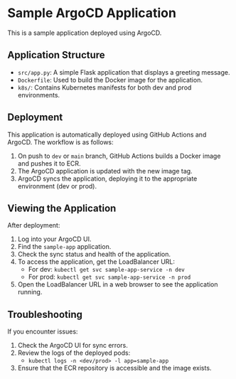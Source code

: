 # Sample ArgoCD Application

This is a sample application deployed using ArgoCD.

## Application Structure

- `src/app.py`: A simple Flask application that displays a greeting message.
- `Dockerfile`: Used to build the Docker image for the application.
- `k8s/`: Contains Kubernetes manifests for both dev and prod environments.

## Deployment

This application is automatically deployed using GitHub Actions and ArgoCD. The workflow is as follows:

1. On push to `dev` or `main` branch, GitHub Actions builds a Docker image and pushes it to ECR.
2. The ArgoCD application is updated with the new image tag.
3. ArgoCD syncs the application, deploying it to the appropriate environment (dev or prod).


## Viewing the Application

After deployment:

1. Log into your ArgoCD UI.
2. Find the `sample-app` application.
3. Check the sync status and health of the application.
4. To access the application, get the LoadBalancer URL:
   - For dev: `kubectl get svc sample-app-service -n dev`
   - For prod: `kubectl get svc sample-app-service -n prod`
5. Open the LoadBalancer URL in a web browser to see the application running.

## Troubleshooting

If you encounter issues:

1. Check the ArgoCD UI for sync errors.
2. Review the logs of the deployed pods:
   - `kubectl logs -n <dev/prod> -l app=sample-app`
3. Ensure that the ECR repository is accessible and the image exists.
